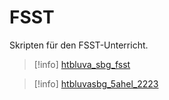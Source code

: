 # FSST

Skripten für den FSST-Unterricht.

>[!info] [htbluva_sbg_fsst](https://gitlab.com/fosy/htbluva_sbg_fsst)

>[!info] [htbluvasbg_5ahel_2223](https://gitlab.com/htbluva-salzburg-5ahel/htbluvasbg_5ahel_2223)